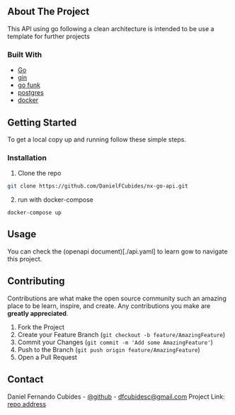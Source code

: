 ## About The Project
This API using go following a clean architecture is intended to be use a template for further projects

### Built With

* [Go]()
* [gin]()
* [go funk]()
* [postgres]()
* [docker]()


<!-- GETTING STARTED -->
## Getting Started

To get a local copy up and running follow these simple steps.

### Installation

1. Clone the repo
```sh
git clone https://github.com/DanielFCubides/nx-go-api.git
```

2. run with docker-compose

```shell
docker-compose up
```

## Usage

You can check the (openapi document)[./api.yaml] to learn gow to navigate this project.

## Contributing

Contributions are what make the open source community such an amazing place to be learn, inspire, and create. Any contributions you make are **greatly appreciated**.

1. Fork the Project
2. Create your Feature Branch (`git checkout -b feature/AmazingFeature`)
3. Commit your Changes (`git commit -m 'Add some AmazingFeature'`)
4. Push to the Branch (`git push origin feature/AmazingFeature`)
5. Open a Pull Request

<!-- CONTACT -->
## Contact

Daniel Fernando Cubides - [@github](https://github.com/DanielFCubides/) - dfcubidesc@gmail.com
Project Link: [repo address](https://github.com/DanielFCubides/nx-go-api)
